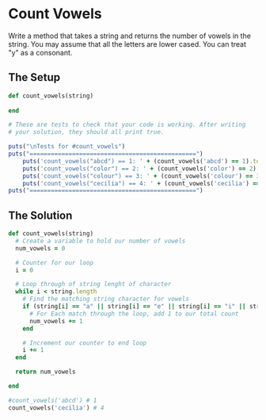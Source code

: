 # Count Vowels

Write a method that takes a string and returns the number of vowels
in the string. You may assume that all the letters are lower cased.
You can treat "y" as a consonant.

## The Setup

```ruby
def count_vowels(string)
  
end

# These are tests to check that your code is working. After writing
# your solution, they should all print true.

puts("\nTests for #count_vowels")
puts("===============================================")
    puts('count_vowels("abcd") == 1: ' + (count_vowels('abcd') == 1).to_s)
    puts('count_vowels("color") == 2: ' + (count_vowels('color') == 2).to_s)
    puts('count_vowels("colour") == 3: ' + (count_vowels('colour') == 3).to_s)
    puts('count_vowels("cecilia") == 4: ' + (count_vowels('cecilia') == 4).to_s)
puts("===============================================")
```

## The Solution

```ruby
def count_vowels(string)
  # Create a variable to hold our number of vowels 
  num_vowels = 0

  # Counter for our loop
  i = 0

  # Loop through of string lenght of character
  while i < string.length
    # Find the matching string character for vowels
    if (string[i] == "a" || string[i] == "e" || string[i] == "i" || string[i] == "o" || string[i] == "u")
      # For Each match through the loop, add 1 to our total count
      num_vowels += 1
    end

    # Increment our counter to end loop
    i += 1
  end

  return num_vowels

end

#count_vowels('abcd') # 1
count_vowels('cecilia') # 4
```